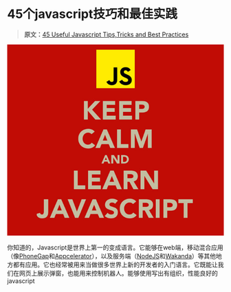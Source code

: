 # 45个javascript技巧和最佳实践

> **原文：**[45 Useful Javascript Tips,Tricks and Best Practices](http://modernweb.com/2013/12/23/45-useful-javascript-tips-tricks-and-best-practices/)

![keep-calm-learn-js](imgs\45-useful-javascript-tips\keep-calm-and-learn-javascript.jpg)

你知道的，Javascript是世界上第一的变成语言。它能够在web端，移动混合应用（像[PhoneGap](http://phonegap.com/)和[Appcelerator](http://www.appcelerator.com/)），以及服务端（[NodeJS](http://nodejs.org/)和[Wakanda](http://wakanda.org/)）等其他地方都有应用。它也经常被用来当做很多世界上新的开发者的入门语言。它既能让我们在网页上展示弹窗，也能用来控制机器人。能够使用写出有组织，性能良好的javascript